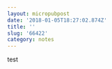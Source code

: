 ```yaml
---
layout: micropubpost
date: '2018-01-05T18:27:02.874Z'
title: ''
slug: '66422'
category: notes
---
```

test
